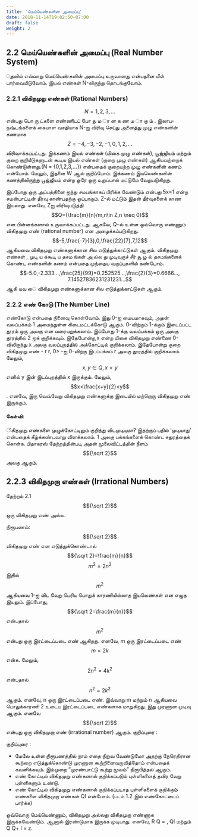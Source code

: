 ```yaml
---
title: 'மெய்யெண்களின் அமைப்பு'
date: 2018-11-14T19:02:50-07:00
draft: false
weight: 2
---
```


## 2.2 மெய்யெண்களின் அமைப்பு (Real Number System)

ுதலில் எவ்வாறு மெய்யெண்களின் அமைப்பு உருவானது என்பதனை மீள் பார்வையிடுவோம். 
இயல் எண்கள் N-லிருந்து தொடங்குவோம். 

### 2.2.1 விகிதமுறு எண்கள் (Rational Numbers)
$$N = {1,2,3,...}$$ என்பது பொ ரு ட்களை எண்ணிடப் போ து ம ா ன க ண ம ா கு ம் . 
இலாப-நஷ்டங்களைக் கையாள வசதியாக N-ஐ விரிவு செய்து அனைத்து முழு எண்களின் கணமாக 
$$ Z =  {-4,-3,-2,-1,0,1,2,...} $$ விரிவாக்கப்பட்டது. இக்கணம் இயல் எண்கள் (மிகை முழு 
எண்கள்), பூஜ்ஜியம் மற்றும் குறை குறியீடுகளுடன் கூடிய இயல் எண்கள் (குறை முழு எண்கள்) 
ஆகியவற்றைக் கொண்டுள்ளது.\(N = {0,1,2,3,...}\) என்பதைக் குறையற்ற முழு எண்களின் கணம் 
என்போம். மேலும், இதனை W ஆல் குறிப்போம். இக்கணம் இயலெண்களின் கணத்திலிருந்து 
பூஜ்ஜியம் என்ற ஓரே ஒரு உறுப்பால் மட்டுமே வேறுபடுகிறது.

இப்போது ஒரு அப்பத்தினை ஐந்து சமபங்காகப் பிரிக்க வேண்டும் என்பது 5x=1 என்ற
சமன்பாட்டின் தீர்வு காண்பதற்கு ஒப்பாகும். Z-ல் மட்டும் இதன் தீர்வுகளைக் காண இயலாது. எனவே, 
Zஐ விரிவுபடுத்தி  $$Q={\frac{m}{n}/m,n\in Z,n \neq 0}$$ என பின்னங்களால் உருவாக்கப்பட்டது. ஆகவே,
Q-ல் உள்ள ஒவ்வொரு எண்ணும் விகிதமுறு எண் (rational number) என அழைக்கப்படுகிறது. 
$$-5,\frac{-7}{3},0,\frac{22}{7},7,12$$ ஆகியவை விகிதமுறு எண்களுக்கான சில எடுத்துக்காட்டுகள் ஆகும்.
விகிதமுறு எண்கள் , முடி ய க்கூடி ய தசம ங்கள் அ ல்ல து முடிவுறாச் சீர் சூ ழ ல் 
தசமங்களைக் கொண்ட எண்களின் கணம் என்பதை முந்தைய வகுப்புகளில் கண்டோம். 
$$-5.0,-2.333...,\frac{25}{99}=0.252525...,\frac{2}{3}=0.6666..., 7.14527836231231231...$$ ஆகி யவ ை 
விகிதமுறு எண்களுக்கான சில எடுத்துக்காட்டுகள் ஆகும்.

### 2.2.2 எண் கோடு (The Number Line)
எண்கோடு என்பதை நினைவு கொள்வோம். இது 0-ஐ மையமாகவும், அதன் வலப்பக்கம் 1 
அமைந்துள்ள கிடைமட்டக்கோடு ஆகும். 0-விற்கும் 1-க்கும் இடைப்பட்ட தூரம் ஒரு அலகு என 
வரையறுக்கலாம். இப்போது 1-க்கு வலப்பக்கம் ஒரு அலகு தூரத்தில் 2 ஐக் குறிக்கவும். இதேபோன்ற,x என்ற மிகை விகிதமுறு எண்ணை 0-விலிருந்து x அலகு வலப்புறத்தில் அக்கோட்டில் குறிக்கலாம். 
இதேபோன்று குறை விகிதமுறு எண் - r r, 0> -ஐ 0-விற்கு இடப்பக்கம் r அலகு தூரத்தில் குறிக்கலாம். 
மேலும்,$$x,y\in Q, x<y$$ எனில் y இன் இடப்புறத்தில் x இருக்கும். மேலும், $$x<\frac{x+y}{2}<y$$
 . எனவே, இரு 
வெவ்வேறு விகிதமுறு எண்களுக்கு இடையில் மற்றொரு விகிதமுறு எண் இருக்கும். 


#### கேள்வி:
ிகிதமுறு எண்களை முழுக்கோட்டிலும் குறித்து விடமுடியுமா? 
இதற்குப் பதில் ‘முடியாது’ என்பதைக் கீழ்க்கண்டவாறு விளக்கலாம். 1 அலகு 
பக்கங்களைக் கொண்ட சதுரத்தைக் கொள்க. பிதாகரஸ் தேற்றத்தின்படி அதன் 
மூலைவிட்டத்தின் நீளம் $${\sqrt 2}$$ அலகு ஆகும்.

## 2.2.3 விகிதமுறா எண்கள் (Irrational Numbers)
தேற்றம் 2.1 $${\sqrt 2}$$ ஒரு விகிதமுறு எண் அல்ல.

நிரூபணம்: 
        $${\sqrt 2}$$ விகிதமுறு எண் என எடுத்துக்கொண்டால் $${\sqrt 2}=\frac{m}{n}$$
$$m^2=2n^2$$ இதில் 
$$m^2$$ ஆகியவை
1-ஐ விட வேறு பெரிய பொதுக் காரணியில்லாத இயலெண்கள் என எழுத இயலும். இப்போது, $${\sqrt 2=\frac{m}{n}}$$
என்பதால் $$m^2$$
என்பது ஒரு இரட்டைப்படை எண் ஆகிறது. எனவே, m ஒரு இரட்டைப்படை எண்
$$m=2k$$ என்க. மேலும்,$$2n^2=4k^2$$ என்பதால் $$n^2=2k^2$$ ஆகும். எனவே, n ஒரு இரட்டைப்படை எண்.
இவ்வாறு m மற்றும் n ஆகியவை பொதுக்காரணி 2 உடைய இரட்டைப்படை எண்களாக மாறுகிறது.
இது முரணான முடிவு ஆகும். எனவே $${\sqrt 2}$$ என்பது ஒரு விகிதமுறா எண் (irrational number) ஆகும்.
குறிப்புரை :

குறிப்புரை :
* மேலே உள்ள நிரூபணத்தில் நாம் எதை நிறுவ வேண்டுமோ அதற்கு நேரெதிரான கூற்றை
எடுத்துக்கொண்டு முரணான கூற்றினைவருவித்தோம் என்பதைக் கவனிக்கவும். இம்முறை
“முரண்பாட்டு கூற்று மூலம்” நிரூபித்தல் ஆகும்.
* எண் கோட்டில் விகிதமுறு எண்களால் குறிக்கப்படும் புள்ளிகளைத் தவிர வேறு புள்ளிகளும்
உண்டு.
* எண் கோட்டில் விகிதமுறு எண்களால் குறிக்கப்படாத புள்ளிகளைக் குறிக்கும் எண்களை
விகிதமுறா எண்கள் Ql என்போம். (படம் 1.2 இல் எண்கோட்டைப் பார்க்க)

ஒவ்வொரு மெய்யெண்ணும், விகிதமுறு அல்லது விகிதமுறா எண்ணாக இருக்கவேண்டும். ஆனால்
இரண்டுமாக இருக்க முடியாது. எனவே, R Q = , Ql மற்றும் Q Q+ l = z.